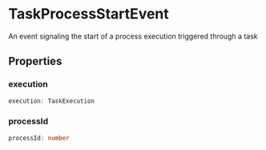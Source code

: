 # TaskProcessStartEvent

An event signaling the start of a process execution triggered through a task

## Properties

### execution

```typescript
execution: TaskExecution
```

### processId

```typescript
processId: number
```

